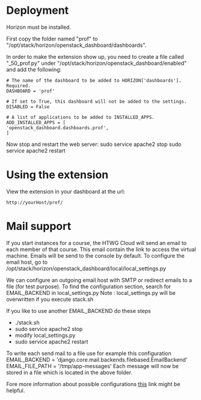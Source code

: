 # Deployment

Horizon must be installed.

First copy the folder named "prof" to "/opt/stack/horizon/openstack_dashboard/dashboards".

In order to make the extension show up, you need to create a file called "_50_prof.py" under "/opt/stack/horizon/openstack_dashboard/enabled" and add the following:

	# The name of the dashboard to be added to HORIZON['dashboards']. Required.
	DASHBOARD = 'prof'

	# If set to True, this dashboard will not be added to the settings.
	DISABLED = False

	# A list of applications to be added to INSTALLED_APPS.
	ADD_INSTALLED_APPS = [
    'openstack_dashboard.dashboards.prof',
	]

Now stop and restart the web server:
	sudo service apache2 stop
	sudo service apache2 restart

# Using the extension

View the extension in your dashboard at the url:

	http://yourHost/prof/


# Mail support
If you start instances for a course, the HTWG Cloud will send an email to each member 
of that course.
This email contain the link to access the virtual machine.
Emails will be send to the console by default.
To configure the email host, go to /opt/stack/horizon/openstack_dashboard/local/local_settings.py

We can configure an outgoing email host with SMTP or redirect emails to a file (for test purpose).
To find the configuration section, search for EMAIL_BACKEND in local_settings.py
Note : local_settings.py will be overwritten if you execute stack.sh

If you like to use another EMAIL_BACKEND do these steps
- ./stack.sh
- sudo service apache2 stop
- modify local_settings.py
- sudo service apache2 restart

To write each send mail to a file use for example this configuration
	EMAIL_BACKEND = 'django.core.mail.backends.filebased.EmailBackend'
	EMAIL_FILE_PATH = '/tmp/app-messages' 
Each message will now be stored in a file which is located in the above folder.

Fore more information about possible configurations [this](https://docs.djangoproject.com/en/1.8/topics/email/) link might be helpful.
